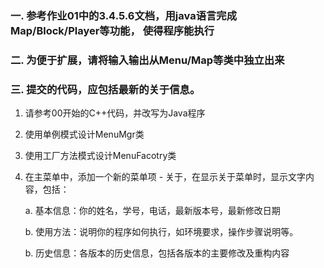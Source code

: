 ### 一. 参考作业01中的3.4.5.6文档，用java语言完成Map/Block/Player等功能，   使得程序能执行

### 二. 为便于扩展，请将输入输出从Menu/Map等类中独立出来

### 三. 提交的代码，应包括最新的关于信息。





1. 请参考00开始的C++代码，并改写为Java程序

2. 使用单例模式设计MenuMgr类

3. 使用工厂方法模式设计MenuFacotry类

4. 在主菜单中，添加一个新的菜单项 - 关于，在显示关于菜单时，显示文字内容，包括：

   a. 基本信息：你的姓名，学号，电话，最新版本号，最新修改日期

   b. 使用方法：说明你的程序如何执行，如环境要求，操作步骤说明等。

   b. 历史信息：各版本的历史信息，包括各版本的主要修改及重构内容